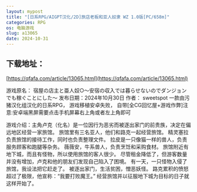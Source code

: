 ```yaml
---
layout: mypost
title: "[日系RPG/AIGPT汉化/2D]旅店老板和亚人奴隶 WZ 1.0版[PC/658m]"
categories: RPG
os: 电脑游戏
slug: a13065
date: 2024-10-31
---
```


## 下载地址：

[https://qfafa.com/article/13065.html](https://qfafa.com/article/13065.html)

游戏原名：
宿屋の店主と亜人奴○～安宿の収入では暮らせないのでダンジョンでも稼ぐことにした～
发布日期：2024年10月30日
作者： sweetspot
一款由污猪汉化组汉化的日系RPG，
游戏移植安卓失败，
自带\[全CG回忆屋+游戏作弊\]注意:安卓端黑屏需要点击手机屏幕右上角或者左上角即可

游戏介绍：主角卢克（化名）是一位因行为恶劣而被逐出家门的前贵族，决定在偏远地区经营一家旅馆。
旅馆里有三名亚人，他们和路克一起经营旅馆。
精灵塞拉负责旅馆的接待工作，同时也负责整理文件。
拉皮是一只像猫一样的兽人，负责服务顾客和跑腿等杂务。
薇薇安，牛系兽人，负责烹饪和采购食材。
旅馆附近有地下城，而且有怪物，所以使用旅馆的客人很少。
尽管租金降低了，但游客数量并没有增加，卢克和他的朋友们发现自己陷入了困境。
有一天，一只怪物入侵了旅馆，我设法把它赶走了。
被逐出家门，生活贫困，憎恶妖怪。
路克累积的愤怒超过了极限，他宣称：“我要打败魔王。”
经营旅馆并以征服地下城为目标的日子就这样开始了。